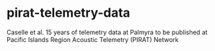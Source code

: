 # pirat-telemetry-data
Caselle et al. 15 years of telemetry data at Palmyra to be published at Pacific Islands Region Acoustic Telemetry (PIRAT) Network
